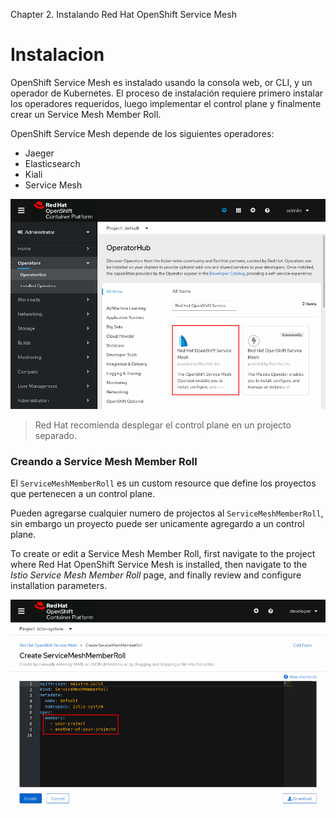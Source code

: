 Chapter 2. Instalando Red Hat OpenShift Service Mesh

# Instalacion
OpenShift Service Mesh es instalado usando la consola web, or CLI, y un operador de Kubernetes. El proceso de instalación requiere primero instalar los operadores requeridos, luego implementar el control plane y finalmente crear un Service Mesh Member Roll.

OpenShift Service Mesh depende de los siguientes operadores:
+ Jaeger
+ Elasticsearch
+ Kiali
+ Service Mesh

![20a88538e3215f37e1caea66da5e51eb.png](../_resources/fc474b7a95ca4b6aac367766b7e32c13.png)

> Red Hat recomienda desplegar el control plane en un projecto separado.

### Creando a Service Mesh Member Roll

El `ServiceMeshMemberRoll` es un custom resource que define los proyectos que pertenecen a un control plane.

Pueden agregarse cualquier numero de projectos al `ServiceMeshMemberRoll`, sin embargo un proyecto puede ser unicamente agregardo a un control plane.

To create or edit a Service Mesh Member Roll, first navigate to the project where Red Hat OpenShift Service Mesh is installed, then navigate to the *Istio Service Mesh Member Roll* page, and finally review and configure installation parameters.

![98a635b6ae8c019afea304edd96c442a.png](../_resources/c54ad73813a544f88e0105d9f3dce1de.png)

